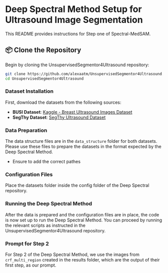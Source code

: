# Deep Spectral Method Setup for Ultrasound Image Segmentation

This README provides instructions for Step one of Spectral-MedSAM.

## 📦 Clone the Repository

Begin by cloning the UnsupervisedSegmentor4Ultrasound repository:

```bash
git clone https://github.com/alexaatm/UnsupervisedSegmentor4Ultrasound.git
cd UnsupervisedSegmentor4Ultrasound
```


### Dataset Installation
First, download the datasets from the following sources:
- **BUSI Dataset**: [Kaggle - Breast Ultrasound Images Dataset](https://www.kaggle.com/datasets/sabahesaraki/breast-ultrasound-images-dataset)
- **SegThy Dataset**: [SegThy Ultrasound Dataset](https://www.cs.cit.tum.de/camp/publications/segthy-dataset/)

### Data Preparation
The data structure files are in the `data_structure` folder for both datasets. Please use these files to prepare the datasets in the format expected by the Deep Spectral Method. 
- Ensure to add the correct pathes
  
### Configuration Files
Place the datasets folder inside the config folder of the Deep Spectral repository.

### Running the Deep Spectral Method
After the data is prepared and the configuration files are in place, the code is now set up to run the Deep Spectral Method. You can proceed by running the relevant scripts as instructed in the UnsupervisedSegmentor4Ultrasound repository.

### Prompt for Step 2
For Step 2 of the Deep Spectral Method, we use the images from `crf_multi_region` created in the results folder, which are the output of their first step, as our prompt.
